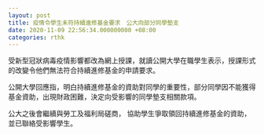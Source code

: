 ```yaml
---
layout: post
title: 疫情令學生未符持續進修基金要求　公大向部分同學墊支
date: 2020-11-09 22:56:34.000000000 +08:00
categories: rthk
---
```


受新型冠狀病毒疫情影響都改為網上授課，就讀公開大學在職學生表示，授課形式的改變令他們無法符合持續進修基金的申請要求。

公開大學回應指，明白持續進修基金的資助對同學的重要性，部分同學因不能獲得基金資助，出現財政困難，決定向受影響的同學墊支相關款項。

公大之後會繼續與勞工及福利局磋商， 協助學生爭取領回持續進修基金的資助，並已聯絡受影響學生。
